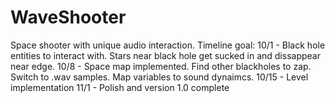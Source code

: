 # WaveShooter
Space shooter with unique audio interaction.
Timeline goal:
10/1 - Black hole entities to interact with. Stars near black hole get sucked in and dissappear near edge.
10/8 - Space map implemented. Find other blackholes to zap. Switch to .wav samples. Map variables to sound dynaimcs.
10/15 - Level implementation
11/1 - Polish and version 1.0 complete
